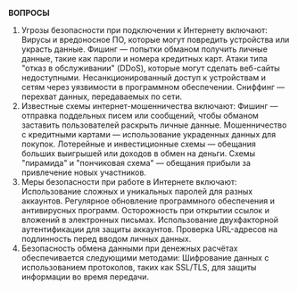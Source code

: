 **ВОПРОСЫ**

1)   Угрозы безопасности при подключении к Интернету включают:
Вирусы и вредоносное ПО, которые могут повредить устройства или украсть данные.
Фишинг — попытки обманом получить личные данные, такие как пароли и номера кредитных карт.
Атаки типа "отказ в обслуживании" (DDoS), которые могут сделать веб-сайты недоступными.
Несанкционированный доступ к устройствам и сетям через уязвимости в программном обеспечении.
Сниффинг — перехват данных, передаваемых по сети.
2) Известные схемы интернет-мошенничества включают:
Фишинг — отправка поддельных писем или сообщений, чтобы обманом заставить пользователей раскрыть личные данные.
Мошенничество с кредитными картами — использование украденных данных для покупок.
Лотерейные и инвестиционные схемы — обещания больших выигрышей или доходов в обмен на деньги.
Схемы "пирамида" и "пончиковая схема" — обещания прибыли за привлечение новых участников.
3) Меры безопасности при работе в Интернете включают:
Использование сложных и уникальных паролей для разных аккаунтов.
Регулярное обновление программного обеспечения и антивирусных программ.
Осторожность при открытии ссылок и вложений в электронных письмах.
Использование двухфакторной аутентификации для защиты аккаунтов.
Проверка URL-адресов на подлинность перед вводом личных данных.
4)  Безопасность обмена данными при денежных расчётах обеспечивается следующими методами:
Шифрование данных с использованием протоколов, таких как SSL/TLS, для защиты информации во время передачи.